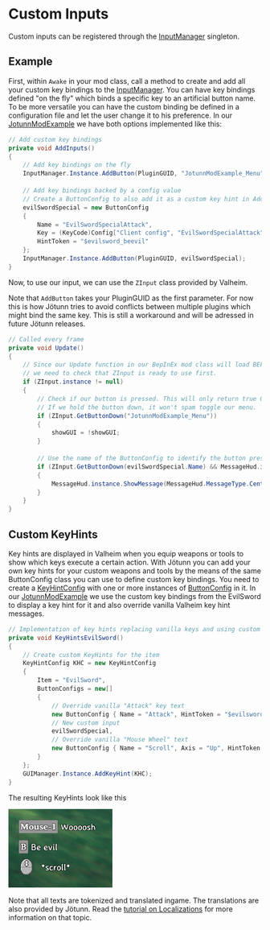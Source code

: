 ﻿# Custom Inputs
Custom inputs can be registered through the [InputManager](xref:Jotunn.Managers.InputManager) singleton.

## Example
First, within `Awake` in your mod class, call a method to create and add all your custom key bindings to the [InputManager](xref:Jotunn.Managers.InputManager). You can have key bindings defined "on the fly" which binds a specific key to an artificial button name. To be more versatile you can have the custom binding be defined in a configuration file and let the user change it to his preference. In our [JotunnModExample](https://github.com/Valheim-Modding/JotunnModExample) we have both options implemented like this:

```cs
// Add custom key bindings
private void AddInputs()
{
    // Add key bindings on the fly
    InputManager.Instance.AddButton(PluginGUID, "JotunnModExample_Menu", KeyCode.Insert);

    // Add key bindings backed by a config value
    // Create a ButtonConfig to also add it as a custom key hint in AddClonedItems
    evilSwordSpecial = new ButtonConfig
    {
        Name = "EvilSwordSpecialAttack",
        Key = (KeyCode)Config["Client config", "EvilSwordSpecialAttack"].BoxedValue,
        HintToken = "$evilsword_beevil"
    };
    InputManager.Instance.AddButton(PluginGUID, evilSwordSpecial);
}
```

Now, to use our input, we can use the `ZInput` class provided by Valheim.

Note that `AddButton` takes your PluginGUID as the first parameter. For now this is how Jötunn tries to avoid conflicts between multiple plugins which might bind the same key. This is still a workaround and will be adressed in future Jötunn releases.

```cs
// Called every frame
private void Update()
{
    // Since our Update function in our BepInEx mod class will load BEFORE Valheim loads,
    // we need to check that ZInput is ready to use first.
    if (ZInput.instance != null)
    {
        // Check if our button is pressed. This will only return true ONCE, right after our button is pressed.
        // If we hold the button down, it won't spam toggle our menu.
        if (ZInput.GetButtonDown("JotunnModExample_Menu"))
        {
            showGUI = !showGUI;
        }
        
        // Use the name of the ButtonConfig to identify the button pressed
        if (ZInput.GetButtonDown(evilSwordSpecial.Name) && MessageHud.instance.m_msgQeue.Count == 0)
        {
            MessageHud.instance.ShowMessage(MessageHud.MessageType.Center, "$evilsword_beevilmessage");
        }
    }
}
```

## Custom KeyHints

Key hints are displayed in Valheim when you equip weapons or tools to show which keys execute a certain action. With Jötunn you can add your own key hints for your custom weapons and tools by the means of the same ButtonConfig class you can use to define custom key bindings. You need to create a [KeyHintConfig](xref:Jotunn.Configs.KeyHintConfig) with one or more instances of [ButtonConfig](xref:Jotunn.Configs.ButtonConfig) in it. In our [JotunnModExample](https://github.com/Valheim-Modding/JotunnModExample) we use the custom key bindings from the EvilSword to display a key hint for it and also override vanilla Valheim key hint messages. 

```cs
// Implementation of key hints replacing vanilla keys and using custom keys
private void KeyHintsEvilSword()
{
    // Create custom KeyHints for the item
    KeyHintConfig KHC = new KeyHintConfig
    {
        Item = "EvilSword",
        ButtonConfigs = new[]
        {
            // Override vanilla "Attack" key text
            new ButtonConfig { Name = "Attack", HintToken = "$evilsword_shwing" },
            // New custom input
            evilSwordSpecial,
            // Override vanilla "Mouse Wheel" text
            new ButtonConfig { Name = "Scroll", Axis = "Up", HintToken = "$evilsword_scroll" }
        }
    };
    GUIManager.Instance.AddKeyHint(KHC);
}
```

The resulting KeyHints look like this

![Custom Key Hints](../../images/data/EvilSwordKeyHints.png)

Note that all texts are tokenized and translated ingame. The translations are also provided by Jötunn. Read the [tutorial on Localizations](localization.md) for more information on that topic.